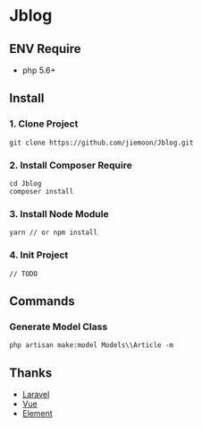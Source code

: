 # Jblog

## ENV Require
- php 5.6+

## Install

### 1. Clone Project
```shell
git clone https://github.com/jiemoon/Jblog.git
```

### 2. Install Composer Require
```shell
cd Jblog
composer install
```

### 3. Install Node Module
```shell
yarn // or npm install
```

### 4. Init Project
```shell
// TODO
```

## Commands
### Generate Model Class
```shell
php artisan make:model Models\\Article -m
```

## Thanks
- [Laravel](https://github.com/laravel/laravel)
- [Vue](https://github.com/vuejs/vue)
- [Element](https://github.com/ElemeFE/element)
